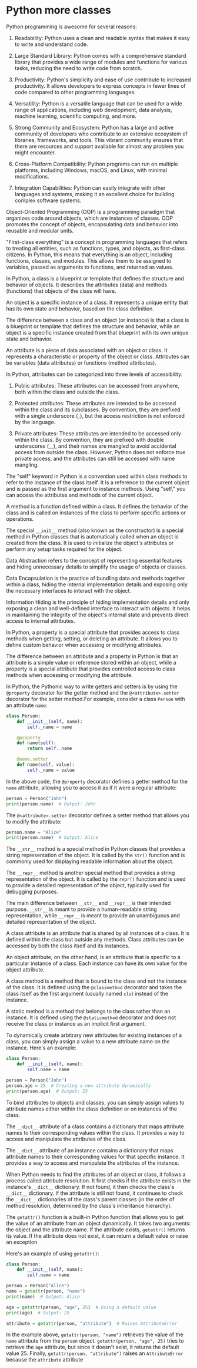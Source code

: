 # Python more classes

Python programming is awesome for several reasons:

1. Readability: Python uses a clean and readable syntax that makes it easy to write and understand code.

2. Large Standard Library: Python comes with a comprehensive standard library that provides a wide range of modules and functions for various tasks, reducing the need to write code from scratch.

3. Productivity: Python's simplicity and ease of use contribute to increased productivity. It allows developers to express concepts in fewer lines of code compared to other programming languages.

4. Versatility: Python is a versatile language that can be used for a wide range of applications, including web development, data analysis, machine learning, scientific computing, and more.

5. Strong Community and Ecosystem: Python has a large and active community of developers who contribute to an extensive ecosystem of libraries, frameworks, and tools. This vibrant community ensures that there are resources and support available for almost any problem you might encounter.

6. Cross-Platform Compatibility: Python programs can run on multiple platforms, including Windows, macOS, and Linux, with minimal modifications.

7. Integration Capabilities: Python can easily integrate with other languages and systems, making it an excellent choice for building complex software systems.

Object-Oriented Programming (OOP) is a programming paradigm that organizes code around objects, which are instances of classes. OOP promotes the concept of objects, encapsulating data and behavior into reusable and modular units.

"First-class everything" is a concept in programming languages that refers to treating all entities, such as functions, types, and objects, as first-class citizens. In Python, this means that everything is an object, including functions, classes, and modules. This allows them to be assigned to variables, passed as arguments to functions, and returned as values.

In Python, a class is a blueprint or template that defines the structure and behavior of objects. It describes the attributes (data) and methods (functions) that objects of the class will have.

An object is a specific instance of a class. It represents a unique entity that has its own state and behavior, based on the class definition.

The difference between a class and an object (or instance) is that a class is a blueprint or template that defines the structure and behavior, while an object is a specific instance created from that blueprint with its own unique state and behavior.

An attribute is a piece of data associated with an object or class. It represents a characteristic or property of the object or class. Attributes can be variables (data attributes) or functions (method attributes).

In Python, attributes can be categorized into three levels of accessibility:

1. Public attributes: These attributes can be accessed from anywhere, both within the class and outside the class.

2. Protected attributes: These attributes are intended to be accessed within the class and its subclasses. By convention, they are prefixed with a single underscore (_), but the access restriction is not enforced by the language.

3. Private attributes: These attributes are intended to be accessed only within the class. By convention, they are prefixed with double underscores (__), and their names are mangled to avoid accidental access from outside the class. However, Python does not enforce true private access, and the attributes can still be accessed with name mangling.

The "self" keyword in Python is a convention used within class methods to refer to the instance of the class itself. It is a reference to the current object and is passed as the first argument to instance methods. Using "self," you can access the attributes and methods of the current object.

A method is a function defined within a class. It defines the behavior of the class and is called on instances of the class to perform specific actions or operations.

The special `__init__` method (also known as the constructor) is a special method in Python classes that is automatically called when an object is created from the class. It is used to initialize the object's attributes or perform any setup tasks required for the object.

Data Abstraction refers to the concept of representing essential features and hiding unnecessary details to simplify the usage of objects or classes.

Data Encapsulation is the practice of bundling data and methods together within a class, hiding the internal implementation details and exposing only the necessary interfaces to interact with the object.

Information Hiding is the principle of hiding implementation details and only exposing a clean and well-defined interface to interact with objects. It helps in maintaining the integrity of the object's internal state and prevents direct access to internal attributes.

In Python, a property is a special attribute that provides access to class methods when getting, setting, or deleting an attribute. It allows you to define custom behavior when accessing or modifying attributes.

The difference between an attribute and a property in Python is that an attribute is a simple value or reference stored within an object, while a property is a special attribute that provides controlled access to class methods when accessing or modifying the attribute.

In Python, the Pythonic way to write getters and setters is by using the `@property` decorator for the getter method and the `@<attribute>.setter` decorator for the setter method.For example, consider a class `Person` with an attribute `name`:

```python
class Person:
    def __init__(self, name):
        self._name = name

    @property
    def name(self):
        return self._name

    @name.setter
    def name(self, value):
        self._name = value
```

In the above code, the `@property` decorator defines a getter method for the `name` attribute, allowing you to access it as if it were a regular attribute:

```python
person = Person("John")
print(person.name)  # Output: John
```

The `@<attribute>.setter` decorator defines a setter method that allows you to modify the attribute:

```python
person.name = "Alice"
print(person.name)  # Output: Alice
```

The `__str__` method is a special method in Python classes that provides a string representation of the object. It is called by the `str()` function and is commonly used for displaying readable information about the object.

The `__repr__` method is another special method that provides a string representation of the object. It is called by the `repr()` function and is used to provide a detailed representation of the object, typically used for debugging purposes.

The main difference between `__str__` and `__repr__` is their intended purpose. `__str__` is meant to provide a human-readable string representation, while `__repr__` is meant to provide an unambiguous and detailed representation of the object.

A class attribute is an attribute that is shared by all instances of a class. It is defined within the class but outside any methods. Class attributes can be accessed by both the class itself and its instances.

An object attribute, on the other hand, is an attribute that is specific to a particular instance of a class. Each instance can have its own value for the object attribute.

A class method is a method that is bound to the class and not the instance of the class. It is defined using the `@classmethod` decorator and takes the class itself as the first argument (usually named `cls`) instead of the instance.

A static method is a method that belongs to the class rather than an instance. It is defined using the `@staticmethod` decorator and does not receive the class or instance as an implicit first argument.

To dynamically create arbitrary new attributes for existing instances of a class, you can simply assign a value to a new attribute name on the instance. Here's an example:

```python
class Person:
    def __init__(self, name):
        self.name = name

person = Person("John")
person.age = 25  # Creating a new attribute dynamically
print(person.age)  # Output: 25
```

To bind attributes to objects and classes, you can simply assign values to attribute names either within the class definition or on instances of the class.

The `__dict__` attribute of a class contains a dictionary that maps attribute names to their corresponding values within the class. It provides a way to access and manipulate the attributes of the class.

The `__dict__` attribute of an instance contains a dictionary that maps attribute names to their corresponding values for that specific instance. It provides a way to access and manipulate the attributes of the instance.

When Python needs to find the attributes of an object or class, it follows a process called attribute resolution. It first checks if the attribute exists in the instance's `__dict__` dictionary. If not found, it then checks the class's `__dict__` dictionary. If the attribute is still not found, it continues to check the `__dict__` dictionaries of the class's parent classes (in the order of method resolution, determined by the class's inheritance hierarchy).

The `getattr()` function is a built-in Python function that allows you to get the value of an attribute from an object dynamically. It takes two arguments: the object and the attribute name. If the attribute exists, `getattr()` returns its value. If the attribute does not exist, it can return a default value or raise an exception.

Here's an example of using `getattr()`:

```python
class Person:
    def __init__(self, name):
        self.name = name

person = Person("Alice")
name = getattr(person, "name")
print(name)  # Output: Alice

age = getattr(person, "age", 25)  # Using a default value
print(age)  # Output: 25

attribute = getattr(person, "attribute")  # Raises AttributeError
```

In the example above, `getattr(person, "name")` retrieves the value of the `name` attribute from the `person` object. `getattr(person, "age", 25)` tries to retrieve the `age` attribute, but since it doesn't exist, it returns the default value 25. Finally, `getattr(person, "attribute")` raises an `AttributeError` because the `attribute` attribute
